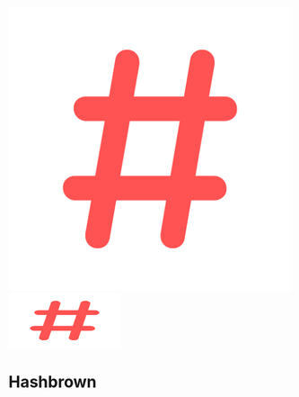 ![Hashbrown Logo](icon/HashbrownLogo.png)
<img src="icon/HashbrownLogo.png" width="200" height="100">
# Hashbrown
